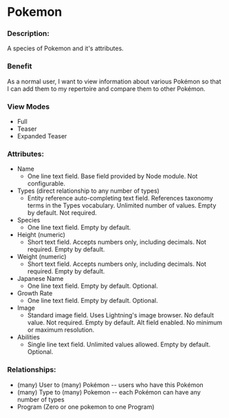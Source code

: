 # Pokemon

### Description:
A species of Pokemon and it's attributes.

### Benefit
As a normal user, I want to view information about various Pokémon so that
I can add them to my repertoire and compare them to other Pokémon.

### View Modes

* Full
* Teaser
* Expanded Teaser

### Attributes:

* Name
    - One line text field. Base field provided by Node module. Not configurable.
* Types (direct relationship to any number of types)
    - Entity reference auto-completing text field. References taxonomy terms in
      the Types vocabulary. Unlimited number of values. Empty by default. Not
      required.
* Species
    - One line text field. Empty by default.
* Height (numeric)
    - Short text field. Accepts numbers only, including decimals. Not required.
      Empty by default.
* Weight (numeric)
    - Short text field. Accepts numbers only, including decimals. Not required.
      Empty by default.
* Japanese Name
    - One line text field. Empty by default. Optional.
* Growth Rate
    - One line text field. Empty by default. Optional.
* Image
    - Standard image field. Uses Lightning's image browser. No default value.
      Not required. Empty by default. Alt field enabled. No minimum or
      maximum resolution.
* Abilities
    - Single line text field. Unlimited values allowed. Empty by default.
      Optional.

### Relationships:

* (many) User to (many) Pokémon -- users who have this Pokémon
* (many) Type to (many) Pokemon -- each Pokémon can have any number of
  types
* Program (Zero or one pokemon to one Program)

